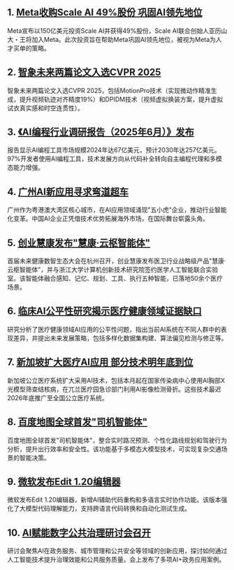 ## 1. [Meta收购Scale AI 49%股份 巩固AI领先地位](https://news.sina.com.cn/zx/ds/2025-06-15/doc-infaefta4049422.shtml)
   Meta宣布以150亿美元投资Scale AI并获得49%股份，Scale AI联合创始人亚历山大・王将加入Meta。此次投资旨在帮助Meta巩固AI领先地位，被视为Meta为人才买单的策略。

## 2. [智象未来两篇论文入选CVPR 2025](https://www.cast.org.cn/art/2025/6/15/art_113_112234.html)
   智象未来两篇论文入选CVPR 2025，包括MotionPro技术（实现微动作精准生成，提升视频轨迹对齐精度19%）和DPIDM技术（视频虚拟换装方案，提升虚拟试衣真实感和时空连贯性）。

## 3. [《AI编程行业调研报告（2025年6月）》发布](https://www.oschina.net/news/298765/ai-programming-report-202506)
   报告显示AI编程工具市场规模2024年达67亿美元，预计2030年达257亿美元。97%开发者使用AI编程工具，技术发展方向从代码补全转向自主编程代理和多模态能力增强。

## 4. [广州AI新应用寻求弯道超车](https://www.zaobao.com.sg/news/china/story20250615-6713243)
   广州作为粤港澳大湾区核心城市，在AI应用领域涌现"五小虎"企业，推动行业智能化变革。中国AI企业正凭借技术优势拓展海外市场，在国际舞台崭露头角。

## 5. [创业慧康发布"慧康·云枢智能体"](https://www.hit180.com/73546.html)
   首届未来健康数智生态大会在杭州召开，创业慧康发布医卫行业战略级产品"慧康·云枢智能体"，并与浙江大学计算机创新技术研究院签约医学人工智能联合实验室。该智能体融合感知、记忆、规划、工具、执行五种智能，已落地50余个医疗场景。

## 6. [临床AI公平性研究揭示医疗健康领域证据缺口](https://www.ebiotrade.com/newsf/2025-6/20250615062517230.htm)
   研究分析了医疗健康领域AI应用的公平性问题，指出当前AI系统在不同人群中的表现差异，并提出未来发展策略，包括多样化数据集构建、算法偏见检测与修正等。

## 7. [新加坡扩大医疗AI应用 部分技术明年底到位](https://www.zaobao.com.sg/news/singapore/story20250616-6811566)
   新加坡公立医疗系统扩大采用AI技术，包括本月起在国家传染病中心使用AI胸部X光模型筛查结核病，在兀兰医疗园急诊部门利用AI影像检测骨折。这些技术最迟2026年底推广至全国公立医疗系统。

## 8. [百度地图全球首发"司机智能体"](https://news.sina.com.cn/zx/ds/2025-06-15/doc-infaefta4049422.shtml)
   百度地图全球首发"司机智能体"，整合实时路况预测、个性化路线规划和驾驶行为分析，提升出行效率和安全性。该功能基于多模态大模型技术，可实现复杂交通场景的智能决策。

## 9. [微软发布Edit 1.20编辑器](https://news.sina.com.cn/zx/ds/2025-06-15/doc-infaefta4049422.shtml)
   微软发布Edit 1.20编辑器，新增AI辅助代码重构和多语言实时协作功能。该版本强化了大模型代码理解能力，支持跨语言代码转换和自动化测试生成。

## 10. [AI赋能数字公共治理研讨会召开](https://www.cast.org.cn/art/2025/6/15/art_113_112234.html)
   研讨会聚焦AI在政务服务、城市管理和公共安全等领域的创新应用，探讨如何通过人工智能技术提升治理效能和公共服务质量。会上发布了多项AI+政务应用案例。